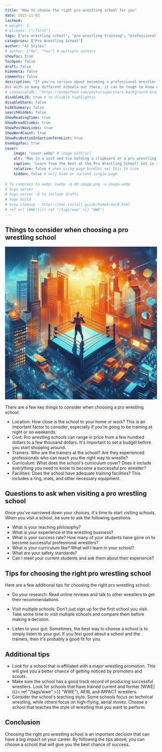 ```yaml
---
title: "How to choose the right pro wrestling school for you"
date: 2023-11-03
lastmod:
# weight: 1
# aliases: ["/first"]
tags: ["pro wrestling school", "pro wrestling training", "professional wrestling"]
categories: ["Pro Wrestling School"]
author: "AI Styles"
# author: ["Me", "You"] # multiple authors
showToc: true
TocOpen: false
draft: false
hidemeta: false
comments: false
description: "If you're serious about becoming a professional wrestler, then choosing the right school is essential. A good school will teach you the fundamentals of the sport, help you develop your skills, and prepare you for the rigors of the wrestling business.
But with so many different schools out there, it can be tough to know where to start. That's why we've put together this guide to help you choose the right pro wrestling school for you."
# canonicalURL: "https://bumpxfeed.com/posts/superstars-background-breakdown-wwe-superstars-who-competed-at-backlash-2023-part-1/"
disableHLJS: true # to disable highlightjs
disableShare: false
hideSummary: false
searchHidden: false
ShowReadingTime: true
ShowBreadCrumbs: true
ShowPostNavLinks: true
ShowWordCount: true
ShowRssButtonInSectionTermList: true
UseHugoToc: true
cover:
    image: "cover.webp" # image path/url
    alt: "Man in a suit and tie holding a clipboard at a pro wrestling school." # alt text
    caption: "Learn from the best at the Pro Wrestling School! Get in shape and learn the moves from the pros." # display caption under cover
    relative: false # when using page bundles set this to true
    hidden: false # only hide on current single page

# To compress to webp: cwebp -q 80 image.png -o image.webp
# hugo server
# hugo server -D to include drafts
# hugo build
# brew cleanup - https://mac.install.guide/homebrew/8.html
# ref url [WWE]({{< ref "/tags/wwe" >}} "WWE")
---
```


## Things to consider when choosing a pro wrestling school

![Pro wrestler considering his choices when choosing a wrestling school](choose.webp)

There are a few key things to consider when choosing a pro wrestling school:

* Location: How close is the school to your home or work? This is an important factor to consider, especially if you're going to be training at night or on weekends. 
* Cost: Pro wrestling schools can range in price from a few hundred dollars to a few thousand dollars. It's important to set a budget before you start shopping around.
* Trainers: Who are the trainers at the school? Are they experienced professionals who can teach you the right way to wrestle? 
* Curriculum: What does the school's curriculum cover? Does it include everything you need to know to become a successful pro wrestler?
* Facilities: Does the school have adequate training facilities? This includes a ring, mats, and other necessary equipment.

## Questions to ask when visiting a pro wrestling school
Once you've narrowed down your choices, it's time to start visiting schools. When you visit a school, be sure to ask the following questions:

* What is your teaching philosophy? 
* What is your experience in the wrestling business? 
* What is your success rate? How many of your students have gone on to become successful professional wrestlers? 
* What is your curriculum like? What will I learn in your school? 
* What are your safety standards? 
* Can I meet your current students and ask them about their experience? 

## Tips for choosing the right pro wrestling school
Here are a few additional tips for choosing the right pro wrestling school:

* Do your research: Read online reviews and talk to other wrestlers to get their recommendations. 

* Visit multiple schools: Don't just sign up for the first school you visit. Take some time to visit multiple schools and compare them before making a decision. 

* Listen to your gut: Sometimes, the best way to choose a school is to simply listen to your gut. If you feel good about a school and the trainers, then it's probably a good fit for you. 

## Additional tips
* Look for a school that is affiliated with a major wrestling promotion. This will give you a better chance of getting noticed by promoters and scouts. 
* Make sure the school has a good track record of producing successful wrestlers. Look for schools that have trained current and former [WWE]({{< ref "/tags/wwe" >}} "WWE"), AEW, and IMPACT wrestlers. 
* Consider the school's teaching style. Some schools focus on technical wrestling, while others focus on high-flying, aerial moves. Choose a school that teaches the style of wrestling that you want to perform. 

## Conclusion
Choosing the right pro wrestling school is an important decision that can have a big impact on your career. By following the tips above, you can choose a school that will give you the best chance of success.